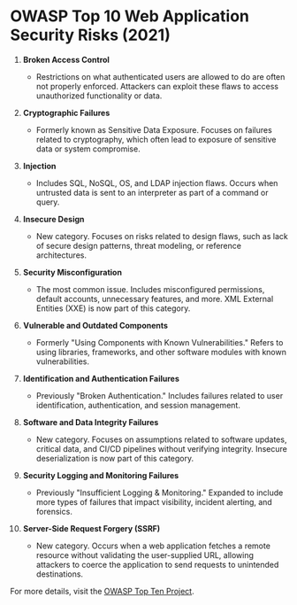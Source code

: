 # OWASP Top 10 Web Application Security Risks (2021)

1. **Broken Access Control**
   - Restrictions on what authenticated users are allowed to do are often not properly enforced. Attackers can exploit these flaws to access unauthorized functionality or data.

2. **Cryptographic Failures**
   - Formerly known as Sensitive Data Exposure. Focuses on failures related to cryptography, which often lead to exposure of sensitive data or system compromise.

3. **Injection**
   - Includes SQL, NoSQL, OS, and LDAP injection flaws. Occurs when untrusted data is sent to an interpreter as part of a command or query.

4. **Insecure Design**
   - New category. Focuses on risks related to design flaws, such as lack of secure design patterns, threat modeling, or reference architectures.

5. **Security Misconfiguration**
   - The most common issue. Includes misconfigured permissions, default accounts, unnecessary features, and more. XML External Entities (XXE) is now part of this category.

6. **Vulnerable and Outdated Components**
   - Formerly "Using Components with Known Vulnerabilities." Refers to using libraries, frameworks, and other software modules with known vulnerabilities.

7. **Identification and Authentication Failures**
   - Previously "Broken Authentication." Includes failures related to user identification, authentication, and session management.

8. **Software and Data Integrity Failures**
   - New category. Focuses on assumptions related to software updates, critical data, and CI/CD pipelines without verifying integrity. Insecure deserialization is now part of this category.

9. **Security Logging and Monitoring Failures**
   - Previously "Insufficient Logging & Monitoring." Expanded to include more types of failures that impact visibility, incident alerting, and forensics.

10. **Server-Side Request Forgery (SSRF)**
    - New category. Occurs when a web application fetches a remote resource without validating the user-supplied URL, allowing attackers to coerce the application to send requests to unintended destinations.

For more details, visit the [OWASP Top Ten Project](https://owasp.org/www-project-top-ten/).
